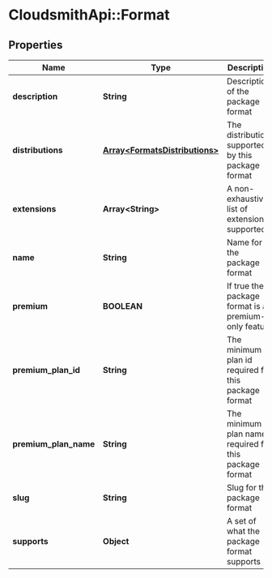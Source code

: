 # CloudsmithApi::Format

## Properties
Name | Type | Description | Notes
------------ | ------------- | ------------- | -------------
**description** | **String** | Description of the package format | 
**distributions** | [**Array&lt;FormatsDistributions&gt;**](FormatsDistributions.md) | The distributions supported by this package format | [optional] 
**extensions** | **Array&lt;String&gt;** | A non-exhaustive list of extensions supported | 
**name** | **String** | Name for the package format | 
**premium** | **BOOLEAN** | If true the package format is a premium-only feature | 
**premium_plan_id** | **String** | The minimum plan id required for this package format | [optional] 
**premium_plan_name** | **String** | The minimum plan name required for this package format | [optional] 
**slug** | **String** | Slug for the package format | 
**supports** | **Object** | A set of what the package format supports | 


